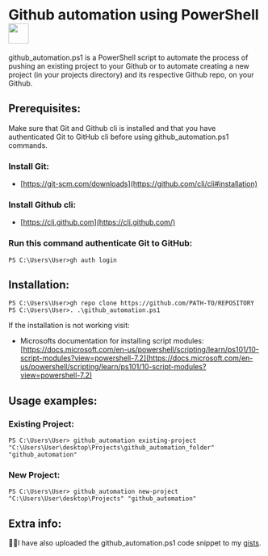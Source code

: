 # Github automation using PowerShell <image src="https://raw.githubusercontent.com/MariusStorhaug/GitHub/main/icons/GitHubPowerShellModule.png" width="40" height="40"/>

github_automation.ps1 is a PowerShell script to automate the process of pushing an existing project to your Github or to automate creating a new project (in your projects directory) and its respective Github repo, on your Github.

## Prerequisites:

Make sure that Git and Github cli is installed and that you have authenticated Git to GitHub cli before using github_automation.ps1 commands.

### Install Git:

- [https://git-scm.com/downloads](https://github.com/cli/cli#installation)

### Install Github cli:

- [https://cli.github.com](https://cli.github.com/)

### Run this command authenticate Git to GitHub:

    PS C:\Users\User>gh auth login

## Installation:

    PS C:\Users\User>gh repo clone https://github.com/PATH-TO/REPOSITORY
    PS C:\Users\User>. .\github_automation.ps1

If the installation is not working visit:

- Microsofts documentation for installing script modules: [https://docs.microsoft.com/en-us/powershell/scripting/learn/ps101/10-script-modules?view=powershell-7.2](https://docs.microsoft.com/en-us/powershell/scripting/learn/ps101/10-script-modules?view=powershell-7.2)

## Usage examples:

### Existing Project:

    PS C:\Users\User> github_automation existing-project "C:\Users\User\desktop\Projects\github_automation_folder" "github_automation"

### New Project:

    PS C:\Users\User> github_automation new-project "C:\Users\User\desktop\Projects" "github_automation"

## Extra info:

🧑‍💻I have also uploaded the github_automation.ps1 code snippet to my [gists](https://gist.github.com/AranMesquita/6761fa8286b65895ef79763fc547f8e6).
